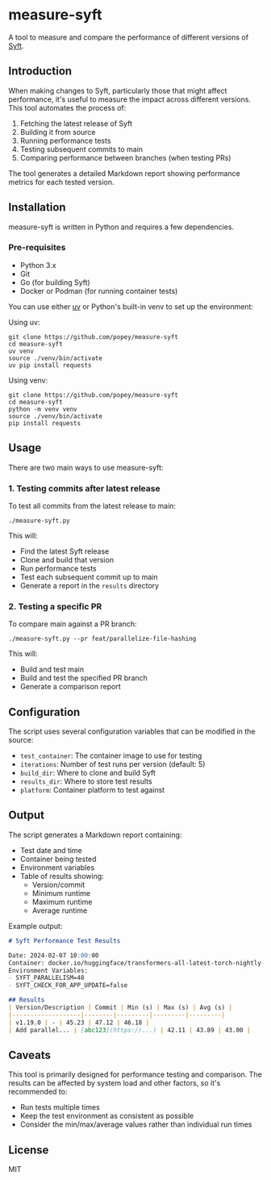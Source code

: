 # measure-syft

A tool to measure and compare the performance of different versions of [Syft](https://github.com/anchore/syft).

## Introduction

When making changes to Syft, particularly those that might affect performance, it's useful to measure the impact across different versions. This tool automates the process of:

1. Fetching the latest release of Syft
2. Building it from source
3. Running performance tests
4. Testing subsequent commits to main
5. Comparing performance between branches (when testing PRs)

The tool generates a detailed Markdown report showing performance metrics for each tested version.

## Installation

measure-syft is written in Python and requires a few dependencies.

### Pre-requisites

* Python 3.x
* Git
* Go (for building Syft)
* Docker or Podman (for running container tests)

You can use either [uv](https://github.com/astral-sh/uv) or Python's built-in venv to set up the environment:

Using uv:
```shell
git clone https://github.com/popey/measure-syft
cd measure-syft
uv venv
source ./venv/bin/activate
uv pip install requests
```

Using venv:
```shell
git clone https://github.com/popey/measure-syft
cd measure-syft
python -m venv venv
source ./venv/bin/activate
pip install requests
```

## Usage

There are two main ways to use measure-syft:

### 1. Testing commits after latest release

To test all commits from the latest release to main:

```shell
./measure-syft.py
```

This will:
- Find the latest Syft release
- Clone and build that version
- Run performance tests
- Test each subsequent commit up to main
- Generate a report in the `results` directory

### 2. Testing a specific PR

To compare main against a PR branch:

```shell
./measure-syft.py --pr feat/parallelize-file-hashing
```

This will:
- Build and test main
- Build and test the specified PR branch
- Generate a comparison report

## Configuration

The script uses several configuration variables that can be modified in the source:

* `test_container`: The container image to use for testing
* `iterations`: Number of test runs per version (default: 5)
* `build_dir`: Where to clone and build Syft
* `results_dir`: Where to store test results
* `platform`: Container platform to test against

## Output

The script generates a Markdown report containing:

* Test date and time
* Container being tested
* Environment variables
* Table of results showing:
  * Version/commit
  * Minimum runtime
  * Maximum runtime
  * Average runtime

Example output:
```markdown
# Syft Performance Test Results

Date: 2024-02-07 10:00:00
Container: docker.io/huggingface/transformers-all-latest-torch-nightly-gpu:latest
Environment Variables:
- SYFT_PARALLELISM=48
- SYFT_CHECK_FOR_APP_UPDATE=false

## Results
| Version/Description | Commit | Min (s) | Max (s) | Avg (s) |
|-------------------|--------|---------|---------|---------|
| v1.19.0 | - | 45.23 | 47.12 | 46.18 |
| Add parallel... | [abc123](https://...) | 42.11 | 43.89 | 43.00 |
```

## Caveats

This tool is primarily designed for performance testing and comparison. The results can be affected by system load and other factors, so it's recommended to:

* Run tests multiple times
* Keep the test environment as consistent as possible
* Consider the min/max/average values rather than individual run times

## License

MIT
